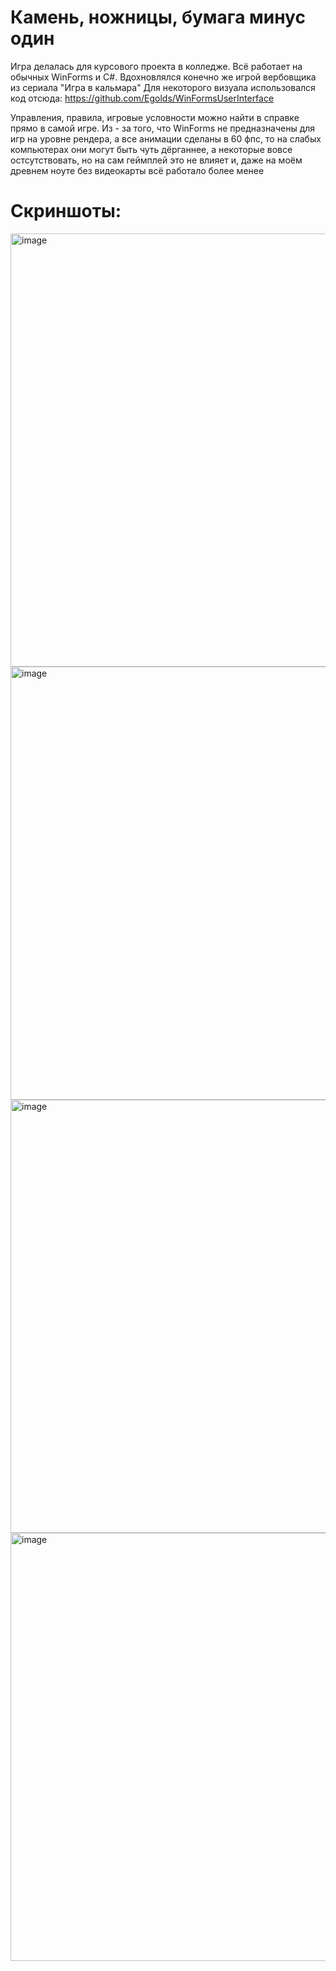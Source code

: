# Камень, ножницы, бумага минус один
Игра делалась для курсового проекта в колледже. Всё работает на обычных WinForms и C#. Вдохновлялся конечно же игрой вербовщика из сериала "Игра в кальмара"
Для некоторого визуала использовался код отсюда: https://github.com/Egolds/WinFormsUserInterface

Управления, правила, игровые условности можно найти в справке прямо в самой игре. Из - за того, что WinForms не предназначены для игр на уровне рендера, а все анимации сделаны в 60 фпс, то на слабых компьютерах они могут быть чуть дёрганнее, а некоторые вовсе остсутствовать, но на сам геймплей это не влияет и, даже на моём древнем ноуте без видеокарты всё работало более менее

# Скриншоты:

<img width="1445" height="693" alt="image" src="https://github.com/user-attachments/assets/34460b35-d1d6-4570-91aa-d0bc0aa07477" />

<img width="1410" height="693" alt="image" src="https://github.com/user-attachments/assets/32252f6d-50e6-4e6c-a21d-f0034748e504" />

<img width="1449" height="693" alt="image" src="https://github.com/user-attachments/assets/cc4d02d4-4d7a-42d2-9cdb-cccab61ac1c6" />

<img width="1496" height="685" alt="image" src="https://github.com/user-attachments/assets/164584a7-e0e3-499b-883a-cafeab6f19a9" />
